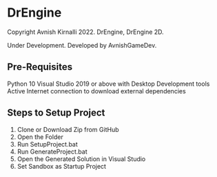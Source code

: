 # DrEngine
Copyright Avnish Kirnalli 2022.
DrEngine, DrEngine 2D.

Under Development.
Developed by AvnishGameDev.

## Pre-Requisites
Python 10
Visual Studio 2019 or above with Desktop Development tools
Active Internet connection to download external dependencies

## Steps to Setup Project
1. Clone or Download Zip from GitHub
2. Open the Folder
3. Run SetupProject.bat
4. Run GenerateProject.bat
5. Open the Generated Solution in Visual Studio
6. Set Sandbox as Startup Project
